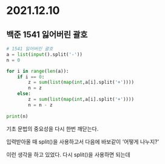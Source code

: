 # 2021.12.10

## 백준 1541 잃어버린 괄호

```python
# 1541 잃어버린 괄호
a = list(input().split('-'))
n = 0

for i in range(len(a)):
    if i == 0:
        z = sum(list(map(int,a[i].split('+'))))
        n = z
    else:
        z = sum(list(map(int,a[i].split('+'))))
        n = n - z
        
print(n)
```

기초 문법의 중요성을 다시 한번 깨닫는다.

입력받아올 때 split()을 사용하고서 다음에 바보같이 '어떻게 나누지?'

이런 생각을 하고 있었다. 다시 split()을 사용하면 되는데